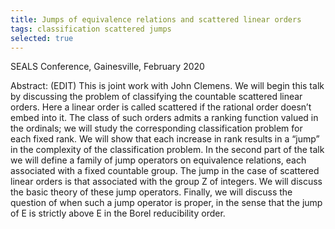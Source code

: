 ```yaml
---
title: Jumps of equivalence relations and scattered linear orders
tags: classification scattered jumps
selected: true
---
```


SEALS Conference, Gainesville, February 2020<!--more-->

Abstract: (EDIT) This is joint work with John Clemens. We will begin this talk by discussing the problem of classifying the countable scattered linear orders. Here a linear order is called scattered if the rational order doesn’t embed into it. The class of such orders admits a ranking function valued in the ordinals; we will study the corresponding classification problem for each fixed rank. We will show that each increase in rank results in a “jump” in the complexity of the classification problem. In the second part of the talk we will define a family of jump operators on equivalence relations, each associated with a fixed countable group. The jump in the case of scattered linear orders is that associated with the group Z of integers. We will discuss the basic theory of these jump operators. Finally, we will discuss the question of when such a jump operator is proper, in the sense that the jump of E is strictly above E in the Borel reducibility order.